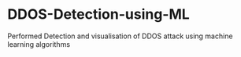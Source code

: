 # DDOS-Detection-using-ML
Performed Detection and visualisation of DDOS attack using machine learning algorithms
